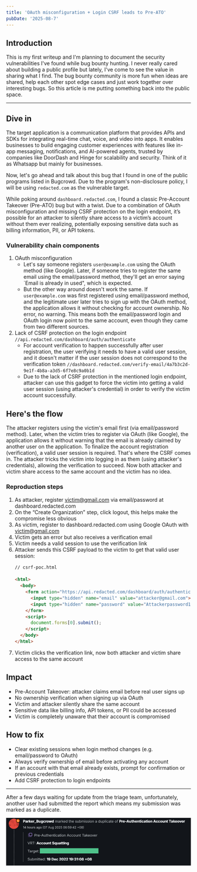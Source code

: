 ```yaml
---
title: 'OAuth misconfiguration + Login CSRF leads to Pre-ATO'
pubDate: '2025-08-7'
---
```


## Introduction

This is my first writeup and I'm planning to document the security vulnerabilities I've found while bug bounty hunting. I never really cared about building a public profile but lately, I've come to see the value in sharing what I find. The bug bounty community is more fun when ideas are shared, help each other spot edge cases and just work together over interesting bugs. So this article is me putting something back into the public space.

---

## Dive in

The target application is a communication platform that provides APIs and SDKs for integrating real-time chat, voice, and video into apps. It enables businesses to build engaging customer experiences with features like in-app messaging, notifications, and AI-powered agents, trusted by companies like DoorDash and Hinge for scalability and security. Think of it as Whatsapp but mainly for businesses.

Now, let's go ahead and talk about this bug that I found in one of the public programs listed in Bugcrowd. Due to the program's non-disclosure policy, I will be using `redacted.com` as the vulnerable target.

While poking around `dashboard.redacted.com`, I found a classic Pre-Account Takeover (Pre-ATO) bug but with a twist. Due to a combination of OAuth misconfiguration and missing CSRF protection on the login endpoint, it’s possible for an attacker to silently share access to a victim’s account without them ever realizing, potentially exposing sensitive data such as billing information, PII, or API tokens.

### Vulnerability chain components

1. OAuth misconfiguration
   - Let's say someone registers `user@example.com` using the OAuth method (like Google). Later, if someone tries to register the same email using the email/password method, they'll get an error saying `Email is already in used", which is expected.
   - But the other way around doesn't work the same. If `user@example.com` was first registered using email/password method, and the legitimate user later tries to sign up with the OAuth method, the application allows it without checking for account ownership. No error, no warning. This means both the email/password login and OAuth login now point to the same account, even though they came from two different sources.
2. Lack of CSRF protection on the login endpoint `//api.redacted.com/dashboard/auth/authenticate`
   - For account verification to happen successfully after user registration, the user verifying it needs to have a valid user session, and it doesn't matter if the user session does not correspond to the verification token `//dashboard.redacted.com/verify-email/4a7b3c2d-9e1f-4b8a-a3d5-6f7e8c9a0b1d`
   - Due to the lack of CSRF protection in the mentioned login endpoint, attacker can use this gadget to force the victim into getting a valid user session (using attacker's credential) in order to verify the victim account successfully.

## Here's the flow

The attacker registers using the victim's email first (via email/password method). Later, when the victim tries to register via OAuth (like Google), the application allows it without warning that the email is already claimed by another user on the application. To finalize the account registration (verification), a valid user session is required. That's where the CSRF comes in. The attacker tricks the victim into logging in as them (using attacker's credentials), allowing the verification to succeed. Now both attacker and victim share access to the same account and the victim has no idea.

### Reproduction steps

1. As attacker, register victim@gmail.com via email/password at dashboard.redacted.com
2. On the “Create Organization” step, click logout, this helps make the compromise less obvious
3. As victim, register to dashboard.redacted.com using Google OAuth with victim@gmail.com
4. Victim gets an error but also receives a verification email
5. Victim needs a valid session to use the verification link
6. Attacker sends this CSRF payload to the victim to get that valid user session:
   ```html
   // csrf-poc.html
   
   <html>
     <body>
       <form action="https://api.redacted.com/dashboard/auth/authenticate/" method="POST" enctype="application/json">
         <input type="hidden" name="email" value="attacker@gmail.com">
         <input type="hidden" name="password" value="Attackerpassword123#">
       </form>
       <script>
         document.forms[0].submit();
       </script>
     </body>
   </html>
   ```
7. Victim clicks the verification link, now both attacker and victim share access to the same account

## Impact

- Pre-Account Takeover: attacker claims email before real user signs up
- No ownership verification when signing up via OAuth
- Victim and attacker silently share the same account
- Sensitive data like billing info, API tokens, or PII could be accessed
- Victim is completely unaware that their account is compromised

## How to fix

- Clear existing sessions when login method changes (e.g. email/password to OAuth)
- Always verify ownership of email before activating any account
- If an account with that email already exists, prompt for confirmation or previous credentials
- Add CSRF protection to login endpoints

---

After a few days waiting for update from the triage team, unfortunately, another user had submitted the report which means my submission was marked as a duplicate.

![POS](https://raw.githubusercontent.com/yuzadef/yuzadef.github.io/refs/heads/main/src/content/posts/_assets/pre-ato-pos-bc.png)
